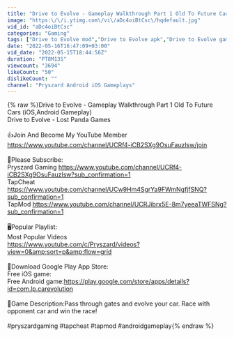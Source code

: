 ```yaml
---
title: "Drive to Evolve - Gameplay Walkthrough Part 1 Old To Future Cars (iOS,Android Gameplay)"
image: "https:\/\/i.ytimg.com\/vi\/aDc4oiBtCsc\/hqdefault.jpg"
vid_id: "aDc4oiBtCsc"
categories: "Gaming"
tags: ["Drive to Evolve mod","Drive to Evolve apk","Drive to Evolve gameplay"]
date: "2022-05-16T16:47:09+03:00"
vid_date: "2022-05-15T18:44:56Z"
duration: "PT8M13S"
viewcount: "3694"
likeCount: "50"
dislikeCount: ""
channel: "Pryszard Android iOS Gameplays"
---
```

{% raw %}Drive to Evolve - Gameplay Walkthrough Part 1 Old To Future Cars (iOS,Android Gameplay)<br />Drive to Evolve - Lost Panda Games<br /><br />👍Join And Become My YouTube Member <a rel="nofollow" target="blank" href="https://www.youtube.com/channel/UCRf4-iCB2SXg9OsuFauzlsw/join">https://www.youtube.com/channel/UCRf4-iCB2SXg9OsuFauzlsw/join</a><br /><br />🔔Please Subscribe:<br />Pryszard Gaming <a rel="nofollow" target="blank" href="https://www.youtube.com/channel/UCRf4-iCB2SXg9OsuFauzlsw?sub_confirmation=1">https://www.youtube.com/channel/UCRf4-iCB2SXg9OsuFauzlsw?sub_confirmation=1</a><br />TapCheat <a rel="nofollow" target="blank" href="https://www.youtube.com/channel/UCw9Hm4SgrYa9FWmNgfjfSNQ?sub_confirmation=1">https://www.youtube.com/channel/UCw9Hm4SgrYa9FWmNgfjfSNQ?sub_confirmation=1</a><br />TapMod <a rel="nofollow" target="blank" href="https://www.youtube.com/channel/UCRJibrx5E-8m7yeeaTWFSNg?sub_confirmation=1">https://www.youtube.com/channel/UCRJibrx5E-8m7yeeaTWFSNg?sub_confirmation=1</a><br /><br />🖥️Popular Playlist:<br />Most Popular Videos<br /><a rel="nofollow" target="blank" href="https://www.youtube.com/c/Pryszard/videos?view=0&amp;sort=p&amp;flow=grid">https://www.youtube.com/c/Pryszard/videos?view=0&amp;sort=p&amp;flow=grid</a><br /><br />🔽Download Google Play App Store:<br />Free iOS game:<br />Free Android game:<a rel="nofollow" target="blank" href="https://play.google.com/store/apps/details?id=com.lp.carevolution">https://play.google.com/store/apps/details?id=com.lp.carevolution</a><br /><br />📱Game Description:Pass through gates and evolve your car. Race with opponent car and win the race!<br /><br />#pryszardgaming #tapcheat #tapmod #androidgameplay{% endraw %}
